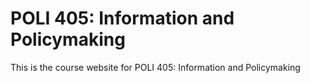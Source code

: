 # POLI 405: Information and Policymaking

This is the course website for POLI 405: Information and Policymaking
